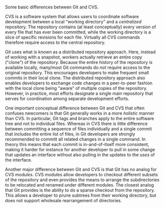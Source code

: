 Some basic differences between Git and CVS.

CVS is a software system that allows users to coordinate software development between a local "working directory" and a *centralized* repository.    The repository contains (at least conceptually) every version of every file that has ever been committed, while the working directory is a slice of specific revisions for each file.   Virtually all CVS commands therefore require access to the central repository.

Git uses what is known as a distributed repository approach.   Here, instead of working with a snapshot, workers actually retrieve an entire copy ("clone") of the repository.    Because the entire history of the repository is available locally, many/most Git commands do *not* require access to the original repository.   This encourages developers to make frequent small commits in their local clone.     The distributed repository approach also enables developers to exchange code changes in a peer-to-peer fashion with the local clone being "aware" of multiple copies of the repository.   However, in practice, most efforts designate a single main repository that serves for coordination among separate development efforts.

One important conceptual difference between Git and CVS that often confuses newcomers is that Git generally works in a more *holistic* manner than CVS.  In particular, Git tags and branches apply to the entire software tree and not to individual files.    Whereas in CVS there is little difference between committing a sequence of files individually and a single commit that includes the entire list of files, in Git developers are strongly recommended to committ all related changes in a single command.    In theory this means that each commit is in-and-of-itself more consistent, making it harder for instance for another developer to pull in some change that updates an interface without also pulling in the updates to the *uses* of the interface.

Another major difference between Git and CVS is that Git has no analog for CVS *modules*.   CVS modules allow developers to checkout different subsets of the repository and even provides the means to arrange the subdirectories to be relocated and renamed under different modules.  The closest analog that Git provides is the ability to do a sparse checkout from the repository.   This allows a developer to prune subtrees from their working directory, but does not support wholesale rearrangement of directories.

